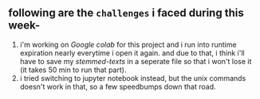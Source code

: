 ## following are the `challenges` i faced during this week-
1. i'm working on *Google colab* for this project and i run into runtime expiration nearly everytime i open it again. and due to that, i think i'll have to save my *stemmed-texts* in a seperate file so that i won't lose it (it takes 50 min to run that part).
2. i tried switching to jupyter notebook instead, but the unix commands doesn't work in that, so a few speedbumps down that road.